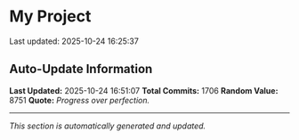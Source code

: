 # My Project


Last updated: 2025-10-24 16:25:37

















































































































































































































































































































































































































































































































































































































































































































































































































































































































































































































































































































































































































































































































































































































































































































































































































































































































































































































































































































































































































































































































































































## Auto-Update Information

**Last Updated:** 2025-10-24 16:51:07
**Total Commits:** 1706
**Random Value:** 8751
**Quote:** _Progress over perfection._

---
_This section is automatically generated and updated._